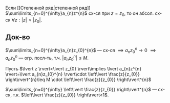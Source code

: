 Если [[Степенной ряд|степенной ряд]] $\sum\limits_{n=0}^{\infty}a_{n}z^{n}$ сх-ся при $z=z_{0}$, то он абсол. сх-ся $\forall z: \lvert z \rvert<\lvert z_{0} \rvert$.
## Док-во

$\sum\limits_{n=0}^{\infty}a_{n}z_{0}^{n}$ — сх-ся $\implies a_{n}z_{0}^{n}\to 0$ $\implies a_{n}z_{0}^{n}$ — огр. посл-ть, т.ч. $\lvert a_{n}z_{0}^{n} \rvert\leq M$.

Пусть $\lvert z \rvert<\lvert z_{0} \rvert\implies \lvert a_{n}z^{n} \rvert=\lvert a_{n}z_{0}^{n} \rvert\cdot \left\lvert  \frac{z}{z_{0}}  \right\rvert^{n}\leq M \cdot \left\lvert  \frac{z}{z_{0}}  \right\rvert^{n}$

$\sum\limits_{n=0}^{\infty} \left\lvert  \frac{z}{z_{0}}  \right\rvert^{n}$ — сх-ся, т.к. $\left\lvert  \frac{z}{z_{0}}  \right\rvert<1$.